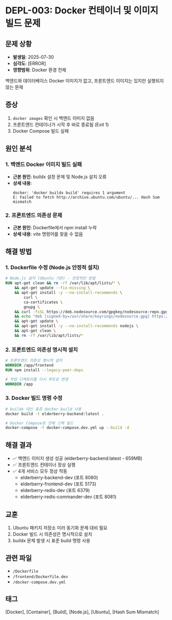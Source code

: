 # DEPL-003: Docker 컨테이너 및 이미지 빌드 문제

## 문제 상황
- **발생일**: 2025-07-30
- **심각도**: [ERROR]
- **영향범위**: Docker 환경 전체

백엔드와 데이터베이스 Docker 이미지가 없고, 프론트엔드 이미지는 있지만 실행되지 않는 문제

## 증상
1. `docker images` 확인 시 백엔드 이미지 없음
2. 프론트엔드 컨테이너가 시작 후 바로 종료됨 (Exit 1)
3. Docker Compose 빌드 실패

## 원인 분석

### 1. 백엔드 Docker 이미지 빌드 실패
- **근본 원인**: buildx 설정 문제 및 Node.js 설치 오류
- **상세 내용**:
  ```
  docker: 'docker buildx build' requires 1 argument
  E: Failed to fetch http://archive.ubuntu.com/ubuntu/... Hash Sum mismatch
  ```

### 2. 프론트엔드 의존성 문제
- **근본 원인**: Dockerfile에서 npm install 누락
- **상세 내용**: vite 명령어를 찾을 수 없음

## 해결 방법

### 1. Dockerfile 수정 (Node.js 안정적 설치)
```dockerfile
# Node.js 설치 (Ubuntu 기반) - 안정적인 방법
RUN apt-get clean && rm -rf /var/lib/apt/lists/* \
    && apt-get update --fix-missing \
    && apt-get install -y --no-install-recommends \
        curl \
        ca-certificates \
        gnupg \
    && curl -fsSL https://deb.nodesource.com/gpgkey/nodesource-repo.gpg.key | gpg --dearmor -o /usr/share/keyrings/nodesource.gpg \
    && echo "deb [signed-by=/usr/share/keyrings/nodesource.gpg] https://deb.nodesource.com/node_22.x nodistro main" > /etc/apt/sources.list.d/nodesource.list \
    && apt-get update \
    && apt-get install -y --no-install-recommends nodejs \
    && apt-get clean \
    && rm -rf /var/lib/apt/lists/*
```

### 2. 프론트엔드 의존성 명시적 설치
```dockerfile
# 프론트엔드 의존성 명시적 설치
WORKDIR /app/frontend
RUN npm install --legacy-peer-deps

# 작업 디렉토리를 다시 루트로 변경
WORKDIR /app
```

### 3. Docker 빌드 명령 수정
```bash
# buildx 대신 표준 docker build 사용
docker build -t elderberry-backend:latest .

# Docker Compose로 전체 스택 빌드
docker-compose -f docker-compose.dev.yml up --build -d
```

## 해결 결과
- ✅ 백엔드 이미지 생성 성공 (elderberry-backend:latest - 659MB)
- ✅ 프론트엔드 컨테이너 정상 실행
- ✅ 4개 서비스 모두 정상 작동
  - elderberry-backend-dev (포트 8080)
  - elderberry-frontend-dev (포트 5173)
  - elderberry-redis-dev (포트 6379)
  - elderberry-redis-commander-dev (포트 8081)

## 교훈
1. Ubuntu 패키지 저장소 미러 동기화 문제 대비 필요
2. Docker 빌드 시 의존성은 명시적으로 설치
3. buildx 문제 발생 시 표준 build 명령 사용

## 관련 파일
- `/Dockerfile`
- `/frontend/Dockerfile.dev`
- `/docker-compose.dev.yml`

## 태그
[Docker], [Container], [Build], [Node.js], [Ubuntu], [Hash Sum Mismatch]